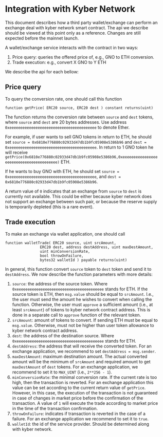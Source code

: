 # Integration with Kyber Network
This document describes how a third party wallet/exchange can perform an exchange deal
with kyber network smart contract.
The api we describe should be viewed at this point only as a reference.
Changes are still expected before the mainnet launch.

A wallet/exchange service interacts with the contract in two ways:
1. Price query: queries the offered price of, e.g., GNO to ETH conversion.
2. Trade execution: e.g., convert X GNO to Y ETH

We describe the api for each bellow:

## Price query
To query the conversion rate, one should call this function
```
function getPrice( ERC20 source, ERC20 dest ) constant returns(uint)
```
The function returns the conversion rate between `source` and `dest` tokens,
where `source` and `dest` are 20 bytes addresses.
Use address `0xeeeeeeeeeeeeeeeeeeeeeeeeeeeeeeeeeeeeeeee` to denote Ether.

For example, if user wants to sell GNO tokens in return to ETH, he should set
`source = 0x6810e776880c02933d47db1b9fc05908e5386b96` and
`dest = 0xeeeeeeeeeeeeeeeeeeeeeeeeeeeeeeeeeeeeeeee`.
In return to 1 GNO token he will receive
`getPrice(0x6810e776880c02933d47db1b9fc05908e5386b96,0xeeeeeeeeeeeeeeeeeeeeeeeeeeeeeeeeeeeeeeee)` ETH.

If he wants to buy GNO with ETH, he should set
`source =  0xeeeeeeeeeeeeeeeeeeeeeeeeeeeeeeeeeeeeeeee`, and
`dest = 0x6810e776880c02933d47db1b9fc05908e5386b96`.

A return value of `0` indicates that an exchange from `source` to `dest` is
currently not available.
This could be either because kyber network does not support an exchange between such pair,
or because the reserve supply is temporarily depleted (this is a rare event).

## Trade execution
To make an exchange via wallet application, one should call
```
function walletTrade( ERC20 source, uint srcAmount,
                ERC20 dest, address destAddress, uint maxDestAmount,
                uint minConversionRate,
                bool throwOnFailure,
                bytes32 walletId ) payable returns(uint)
```
In general, this function convert `source` token to `dest` token and send it
to `destAddress`.
We now describe the function parameters with more details:
1. `source`: the address of the source token. Where `0xeeeeeeeeeeeeeeeeeeeeeeeeeeeeeeeeeeeeeeee` stands for ETH. If the source token is ETH, then `msg.value` should be equal to `srcAmount`.
I.e., the user must send the amount he wishes to convert when calling the function.
Otherwise, the user must `approve` a sufficient amount (i.e., at least `srcAmount`) of tokens
to kyber network contract address. This is done in a separate call to `approve` function
of the relevant token.
2. `srcAmount`: amount of tokens to convert. If sending ETH must be equal to `msg.value`.
Otherwise, must not be higher than user token allowance to kyber network contract address.
3. `dest`: the address of the destination source. Where `0xeeeeeeeeeeeeeeeeeeeeeeeeeeeeeeeeeeeeeeee` stands for ETH.
4. `destAddress`: the address that will receive the converted token.
For an exchange application, we recommend to set
`destAddress = msg.sender`.
5. `maxDestAmount`: maximum destination amount.
The actual converted amount will be the minimum of `srcAmount` and required amount
to get `maxDestAmount` of `dest` tokens.
For an exchange application, we recommend to set it to `MAX_UINT` (i.e., `2**256 - 1`).
6. `minConversionRate`: the minimal conversion rate. If the current rate is too high, then the
transaction is reverted.
For an exchange application this value can be set according to the current return value of
`getPrice`. However, in this case, the execution of the transaction is not guaranteed
in case of changes in market price before the confirmation of the transaction.
A value of `1` will execute the trade according to market price in the time
of the transaction confirmation.
7. `throwOnFailure`: indicates if transaction is reverted in the case of a failure.
For an exchange application we recommend to set it to `true`.
8. `walletId`: the id of the service provider. Should be determined along with
kyber network.
